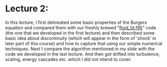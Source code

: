 # Lecture 2: 
In this lecture, I first delineated some basic properties of the Burgers equation and compared them with our freshly brewed "[fluid_1d.f95](https://github.com/RupakMukherjee/pseudo-spectral-crash-course/blob/master/fluid_1d.f95)" code (the one that we developed in the first lecture) and then described some basic idea about discontinuity (which will appear in the form of 'shock' in later part of this course) and how to capture that using our simple numerical techniques. Next I compare the algorithm mentioned in my slide with the code we developed in the last lecture. And then got drifted into turbulence, scaling, energy cascades etc. which I did not intend to cover.

